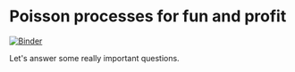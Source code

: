 # Poisson processes for fun and profit

[![Binder](http://mybinder.org/badge.svg)](http://mybinder.org:/repo/nelsonuhan/poissonfun)

Let's answer some really important questions.